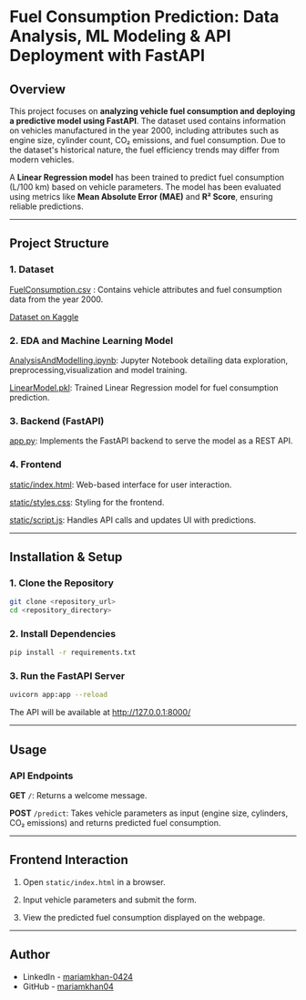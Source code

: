 # **Fuel Consumption Prediction: Data Analysis, ML Modeling & API Deployment with FastAPI**

## **Overview**

This project focuses on **analyzing vehicle fuel consumption and deploying a predictive model using FastAPI**. The dataset used contains information on vehicles manufactured in the year 2000, including attributes such as engine size, cylinder count, CO₂ emissions, and fuel consumption. Due to the dataset's historical nature, the fuel efficiency trends may differ from modern vehicles.

A **Linear Regression model** has been trained to predict fuel consumption (L/100 km) based on vehicle parameters. The model has been evaluated using metrics like **Mean Absolute Error (MAE)** and **R² Score**, ensuring reliable predictions.

<hr>

## **Project Structure**

### **1. Dataset**

[FuelConsumption.csv](FuelConsumption.csv) : Contains vehicle attributes and fuel consumption data from the year 2000.

[Dataset on Kaggle](https://www.kaggle.com/datasets/krupadharamshi/fuelconsumption)

### **2. EDA and Machine Learning Model**

[AnalysisAndModelling.ipynb](AnalysisAndModelling.ipynb): Jupyter Notebook detailing data exploration, preprocessing,visualization and model training.

[LinearModel.pkl](LinearModel.pkl): Trained Linear Regression model for fuel consumption prediction.

### **3. Backend (FastAPI)**

[app.py](app.py): Implements the FastAPI backend to serve the model as a REST API.

### **4. Frontend**

[static/index.html](static/index.html): Web-based interface for user interaction.

[static/styles.css](static/styles.css): Styling for the frontend.

[static/script.js](static/script.js): Handles API calls and updates UI with predictions.

<hr>

## **Installation & Setup**

### **1. Clone the Repository**

```bash  
git clone <repository_url>
cd <repository_directory>
```  

### **2. Install Dependencies**

```bash
pip install -r requirements.txt
```

### **3. Run the FastAPI Server**

```bash
uvicorn app:app --reload
```

The API will be available at http://127.0.0.1:8000/

<hr>

## **Usage**

### **API Endpoints**

**GET** ```/```: Returns a welcome message.

**POST** ```/predict```: Takes vehicle parameters as input (engine size, cylinders, CO₂ emissions) and returns predicted fuel consumption.

<hr>

## **Frontend Interaction**

1. Open ```static/index.html``` in a browser.

2. Input vehicle parameters and submit the form.

3. View the predicted fuel consumption displayed on the webpage.

<hr>

## Author

- LinkedIn - [mariamkhan-0424](https://www.linkedin.com/in/mariam-khan0424)
- GitHub - [mariamkhan04](https://github.com/mariamkhan04)